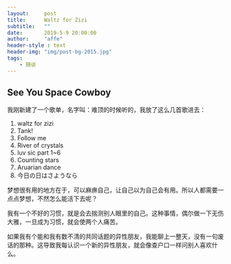 ```yaml
---
layout:     post
title:      Waltz for Zizi
subtitle:   ""
date:       2019-5-9 20:00:00
author:     "affe"
header-style : text
header-img: "img/post-bg-2015.jpg"
tags:
    - 随谈
---
```


##  See You Space Cowboy

我刚新建了一个歌单，名字叫：难顶的时候听的，我放了这么几首歌进去：

1. waltz for zizi
2. Tank!
3. Follow me
4. River of crystals
5. luv sic  part 1~6
6. Counting stars
7. Aruarian dance
8. 今日の日はさようなら

梦想很有用的地方在于，可以麻痹自己，让自己以为自己会有用。所以人都需要一点点梦想，不然怎么能活下去呢？

我有一个不好的习惯，就是会去揣测别人眼里的自己。这种事情，偶尔做一下无伤大雅，一旦成为习惯，就会使两个人痛苦。

如果我有个能和我有数不清的共同话题的异性朋友，我能聊上一整天，没有一句废话的那种。这导致我每认识一个新的异性朋友，就会像查户口一样问别人喜欢什么。















